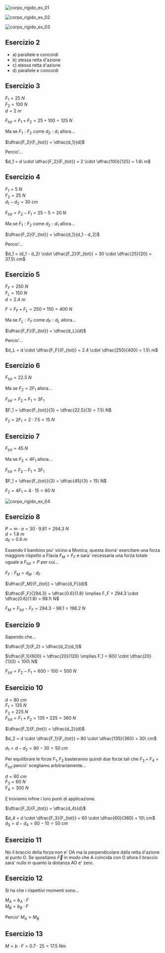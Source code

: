 ![corpo_rigido_ex_01](https://github.com/dennyb87/phoenomena/assets/7195133/fe5da6d9-de9d-4421-b624-5ebbf260b817)  

![corpo_rigido_ex_02](https://github.com/dennyb87/phoenomena/assets/7195133/9051af9e-5010-4fb2-987f-731197feb93c)  

![corpo_rigido_ex_03](https://github.com/dennyb87/phoenomena/assets/7195133/72d5920b-2b42-4c52-ac16-4f6f3be69154)  

## Esercizio 2  

* a) parallele e concordi
* b) stessa retta d'azione
* c) stessa retta d'azione
* d) parallele e concordi

## Esercizio 3  

$F_1 = 25\ N$  
$F_2 = 100\ N$  
$d = 2\ m$  

$F_{tot} = F_1 + F_2 = 25 + 100 = 125\ N$  

Ma se $F_1:F_2$ come $d_2:d_1$ allora...  

$\dfrac{F_2}{F_{tot}} = \dfrac{d_1}{d}$  

Percio'...  

$d_1 = d \cdot \dfrac{F_2}{F_{tot}} = 2 \cdot \dfrac{100}{125} = 1.6\ m$  

## Esercizio 4  

$F_1 = 5\ N$  
$F_2 = 25\ N$  
$d_1 - d_2 = 30\ cm$  

$F_{tot} = F_2 - F_1 = 25 - 5 = 20\ N$  

Ma se $F_1:F_2$ come $d_2:d_1$ allora...  

$\dfrac{F_2}{F_{tot}} = \dfrac{d_1}{d_1 - d_2}$  

Percio'...  

$d_1 = (d_1 - d_2) \cdot \dfrac{F_2}{F_{tot}} = 30 \cdot \dfrac{25}{20} = 37.5\ cm$  

## Esercizio 5  

$F_F = 250\ N$  
$F_L = 150\ N$  
$d = 2.4\ m$  

$F = F_F + F_L = 250 + 150 = 400\ N$  

Ma se $F_L:F_F$ come $d_F:d_L$ allora...  

$\dfrac{F_F}{F_{tot}} = \dfrac{d_L}{d}$  

Percio'...  

$d_L = d \cdot \dfrac{F_F}{F_{tot}} = 2.4 \cdot \dfrac{250}{400} = 1.5\ m$  

## Esercizio 6  

$F_{tot} = 22.5\ N$

Ma se $F_2 = 2F_1$ allora...  

$F_{tot} = F_2 + F_1 = 3F_1$  

$F_1 = \dfrac{F_{tot}}{3} = \dfrac{22.5}{3} = 7.5\ N$  

$F_2 = 2F_1 = 2 \cdot 7.5 = 15\ N$  

## Esercizio 7  

$F_{tot} = 45\ N$  

Ma se $F_2 = 4F_1$ allora...  

$F_{tot} = F_2 - F_1 = 3F_1$  

$F_1 = \dfrac{F_{tot}}{3} = \dfrac{45}{3} = 15\ N$  

$F_2 = 4F_1 = 4 \cdot 15 = 60\ N$  

![corpo_rigido_ex_04](https://github.com/dennyb87/phoenomena/assets/7195133/d29f2f04-3073-4f4d-bc4d-6ef23d99ebde)  

## Esercizio 8  

$P = m \cdot a = 30 \cdot 9.81 = 294.3\ N$  
$d = 1.8\ m$  
$d_F = 0.6\ m$  

Essendo il bambino piu' vicino a Monica, questa dovra' esercitare una forza maggiore rispetto a Flavia $F_M > F_F$ e sara' necessaria una forza totale uguale a $F_{tot} = P$ per cui...  

$F_F:F_M = d_M:d_F$  

$\dfrac{F_M}{F_{tot}} = \dfrac{d_F}{d}$  

$\dfrac{F_F}{294.3} = \dfrac{0.6}{1.8} \implies F_F = 294.3 \cdot \dfrac{0.6}{1.8} = 98.1\ N$  

$F_M = F_{tot} - F_F = 294.3 - 98.1 = 196.2\ N$  

## Esercizio 9  

Sapendo che...  

$\dfrac{F_1}{F_2} = \dfrac{d_2}{d_1}$  

$\dfrac{F_1}{600} = \dfrac{20}{120} \implies F_1 = 600 \cdot \dfrac{20}{120} = 100\ N$  

$F_{tot} = F_2 - F_1 = 600 - 100 = 500\ N$  

## Esercizio 10  

$d = 80\ cm$  
$F_1 = 135\ N$  
$F_2 = 225\ N$  
$F_{tot} = F_1 + F_2 = 135 + 225 = 360\ N$  

$\dfrac{F_1}{F_{tot}} = \dfrac{d_2}{d}$  

$d_2 = d \cdot \dfrac{F_1}{F_{tot}} = 80 \cdot \dfrac{135}{360} = 30\ cm$  

$d_1 = d - d_2 = 80 - 30 = 50\ cm$  

Per equilibrare le forze $F_1, F_2$ basteranno quindi due forze tali che $F_3 + F_4 = F_{tot}$ percio' scegliamo arbitrariamente...  

$d = 60\ cm$  
$F_3 = 60\ N$  
$F_4 = 300\ N$  

E troviamo infine i loro punti di applicazione.  

$\dfrac{F_3}{F_{tot}} = \dfrac{d_4}{d}$  

$d_4 = d \cdot \dfrac{F_3}{F_{tot}} = 60 \cdot \dfrac{60}{360} = 10\ cm$  
$d_3 = d - d_4 = 60 - 10 = 50\ cm$  

## Esercizio 11  

No il braccio della forza non e' OA ma la perpendicolare dalla retta d'azione al punto O. Se spostiamo $\vec{F}$ in modo che A coincida con O allora il braccio sara' nullo in quanto la distanza AO e' zero.  

## Esercizio 12  

Si ha che i rispettivi momenti sono...  

$M_A = b_A \cdot F$  
$M_B = b_B \cdot F$  

Percio' $M_A > M_B$  

## Esercizio 13  

$M = b \cdot F = 0.7 \cdot 25 = 17.5\ Nm$  
